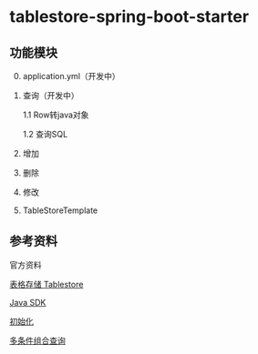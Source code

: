 # tablestore-spring-boot-starter

## 功能模块

0. application.yml（开发中）

1. 查询（开发中）

   1.1 Row转java对象

   1.2 查询SQL

2. 增加
3. 删除
4. 修改
5. TableStoreTemplate

## 参考资料

官方资料

[表格存储 Tablestore](https://help.aliyun.com/product/27278.html)

[Java SDK](https://help.aliyun.com/document_detail/43005.html)

[初始化](https://help.aliyun.com/document_detail/43009.html)

[多条件组合查询](https://help.aliyun.com/document_detail/100422.html)

